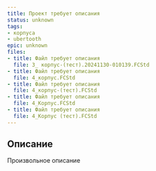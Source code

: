 ```yaml
---
title: Проект требует описания
status: unknown
tags:
- корпуса
- ubertooth
epic: unknown
files:
- title: Файл требует описания
  file: 3_ корпус-(тест).20241130-010139.FCStd
- title: Файл требует описания
  file: 4_корпус.FCStd
- title: Файл требует описания
  file: 4_корпус-(тест).FCStd
- title: Файл требует описания
  file: 4_Корпус.FCStd
- title: Файл требует описания
  file: 4_Корпус (тест).FCStd
---
```



## Описание

Произвольное описание